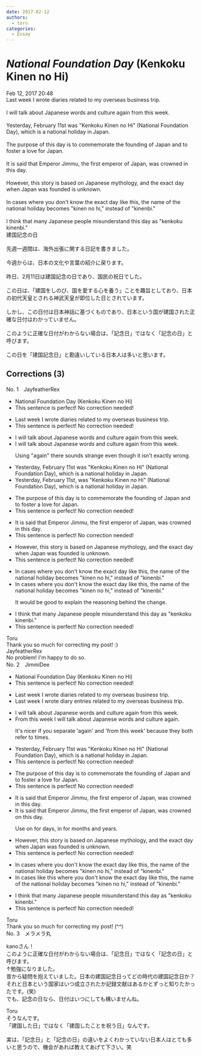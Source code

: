 ```yaml
---
date: 2017-02-12
authors:
  - toru
categories:
  - Essay
---
```


<h1 id="subject_show"><strong><em>National Foundation Day</strong></em> (Kenkoku Kinen no Hi)</h1>
<div class="date">Feb 12, 2017 20:48</div>
<div id="post"><div id="body_show_ori">
Last week I wrote diaries related to my overseas business trip.<br/><br/>I will talk about Japanese words and culture again from this week.<br/><br/>Yesterday, February 11st was "Kenkoku Kinen no Hi" (National Foundation Day), which is a national holiday in Japan.<br/><br/>The purpose of this day is to commemorate the founding of Japan and to foster a love for Japan.<br/><br/>It is said that Emperor Jimmu, the first emperor of Japan, was crowned in this day.<br/><br/>However, this story is based on Japanese mythology, and the exact day when Japan was founded is unknown.<br/><br/>In cases where you don't know the exact day like this, the name of the national holiday becomes "kinen no hi," instead of "kinenbi."<br/><br/>I think that many Japanese people misunderstand this day as "kenkoku kinenbi."
</div></div>

<!-- more -->

<div id="post_ja"><div id="body_show_mo">
建国記念の日<br/><br/>先週一週間は、海外出張に関する日記を書きました。<br/><br/>今週からは、日本の文化や言葉の紹介に戻ります。<br/><br/>昨日、2月11日は建国記念の日であり、国民の祝日でした。<br/><br/>この日は、「建国をしのび、国を愛する心を養う」ことを趣旨としており、日本の初代天皇とされる神武天皇が即位した日とされています。<br/><br/>しかし、この日付は日本神話に基づくものであり、日本という国が建国された正確な日付はわかっていません。<br/><br/>このように正確な日付がわからない場合は、「記念日」ではなく「記念の日」と呼びます。<br/><br/>この日を「建国記念日」と勘違いしている日本人は多いと思います。
</div></div>

## Corrections (3)
<div id="block"><div class="first_name"> No. 1　<span class="just_name">JayfeatherRex</span></div><div id="block2">
<ul class="correction_field">
<li class="incorrect">National Foundation Day (Kenkoku Kinen no Hi)</li>
<li class="corrected perfect">This sentence is perfect! No correction needed!</li>
</ul>
<ul class="correction_field">
<li class="incorrect">Last week I wrote diaries related to my overseas business trip.</li>
<li class="corrected perfect">This sentence is perfect! No correction needed!</li>
</ul>
<ul class="correction_field">
<li class="incorrect">I will talk about Japanese words and culture again from this week.</li>
<li class="corrected correct">
I will talk about Japanese words and culture <span class="sline">again </span>from this week.
<p class="correction_comment">Using "again" there sounds strange even though it isn't exactly wrong.</p>
</li>
</ul>
<ul class="correction_field">
<li class="incorrect">Yesterday, February 11st was "Kenkoku Kinen no Hi" (National Foundation Day), which is a national holiday in Japan.</li>
<li class="corrected correct">
Yesterday, February 11st<span class="f_red">,</span> was "Kenkoku Kinen no Hi" (National Foundation Day), which is a national holiday in Japan.
</li>
</ul>
<ul class="correction_field">
<li class="incorrect">The purpose of this day is to commemorate the founding of Japan and to foster a love for Japan.</li>
<li class="corrected perfect">This sentence is perfect! No correction needed!</li>
</ul>
<ul class="correction_field">
<li class="incorrect">It is said that Emperor Jimmu, the first emperor of Japan, was crowned in this day.</li>
<li class="corrected perfect">This sentence is perfect! No correction needed!</li>
</ul>
<ul class="correction_field">
<li class="incorrect">However, this story is based on Japanese mythology, and the exact day when Japan was founded is unknown.</li>
<li class="corrected perfect">This sentence is perfect! No correction needed!</li>
</ul>
<ul class="correction_field">
<li class="incorrect">In cases where you don't know the exact day like this, the name of the national holiday becomes "kinen no hi," instead of "kinenbi."</li>
<li class="corrected correct">
In cases where you don't know the exact day like this, the name of the national holiday becomes "kinen no hi," instead of "kinenbi."
<p class="correction_comment">It would be good to explain the reasoning behind the change.</p>
</li>
</ul>
<ul class="correction_field">
<li class="incorrect">I think that many Japanese people misunderstand this day as "kenkoku kinenbi."</li>
<li class="corrected perfect">This sentence is perfect! No correction needed!</li>
</ul>
</div><div class="name"><span class="just_name">Toru</span><br>
Thank you so much for correcting my post! :)
</div>
<div class="name"><span class="just_name">JayfeatherRex</span><br>
No problem!  I'm happy to do so.
</div>
</div>
<div id="block"><div class="first_name"> No. 2　<span class="just_name">JimmiDee</span></div><div id="block2">
<ul class="correction_field">
<li class="incorrect">National Foundation Day (Kenkoku Kinen no Hi)</li>
<li class="corrected perfect">This sentence is perfect! No correction needed!</li>
</ul>
<ul class="correction_field">
<li class="incorrect">Last week I wrote diaries related to my overseas business trip.</li>
<li class="corrected correct">
Last week I wrote <span class="f_red">diary entries</span> related to my overseas business trip.
</li>
</ul>
<ul class="correction_field">
<li class="incorrect">I will talk about Japanese words and culture again from this week.</li>
<li class="corrected correct">
<span class="f_blue">From this week </span>I will talk about Japanese words and culture again.
<p class="correction_comment">It's nicer if you separate 'again' and 'from this week' because they both refer to times.</p>
</li>
</ul>
<ul class="correction_field">
<li class="incorrect">Yesterday, February 11st was "Kenkoku Kinen no Hi" (National Foundation Day), which is a national holiday in Japan.</li>
<li class="corrected perfect">This sentence is perfect! No correction needed!</li>
</ul>
<ul class="correction_field">
<li class="incorrect">The purpose of this day is to commemorate the founding of Japan and to foster a love for Japan.</li>
<li class="corrected perfect">This sentence is perfect! No correction needed!</li>
</ul>
<ul class="correction_field">
<li class="incorrect">It is said that Emperor Jimmu, the first emperor of Japan, was crowned in this day.</li>
<li class="corrected correct">
It is said that Emperor Jimmu, the first emperor of Japan, was crowned <span class="f_blue">on</span> this day.
<p class="correction_comment">Use on for days, in for months and years.</p>
</li>
</ul>
<ul class="correction_field">
<li class="incorrect">However, this story is based on Japanese mythology, and the exact day when Japan was founded is unknown.</li>
<li class="corrected perfect">This sentence is perfect! No correction needed!</li>
</ul>
<ul class="correction_field">
<li class="incorrect">In cases where you don't know the exact day like this, the name of the national holiday becomes "kinen no hi," instead of "kinenbi."</li>
<li class="corrected correct">
In cases <span class="f_blue">like this </span>where you don't know the exact day <span class="f_blue"><span class="sline">like this</span></span>, the name of the national holiday becomes "kinen no hi," instead of "kinenbi."
</li>
</ul>
<ul class="correction_field">
<li class="incorrect">I think that many Japanese people misunderstand this day as "kenkoku kinenbi."</li>
<li class="corrected perfect">This sentence is perfect! No correction needed!</li>
</ul>
</div><div class="name"><span class="just_name">Toru</span><br>
Thank you so much for correcting my post! (^^)
</div>
</div>
<div id="block"><div class="first_name"> No. 3　<span class="just_name">メラメラ丸</span></div><div id="block2">
<p class="comment_small">
 kanoさん！
 <br/>
 このように正確な日付がわからない場合は、「記念日」ではなく「記念の日」と呼びます。
 <br/>
 ↑勉強になりました。
 <br/>
 昔から疑問を抱えていました。日本の建国記念日ってどの時代の建国記念日か？それと日本という国家はいつ成立されたか記録文献はあるかとずっと知りたかったです。(笑)
 <br/>
 でも、記念の日なら、日付はいつにしても構いませんね。
</p>

</div><div class="name"><span class="just_name">Toru</span><br>
そうなんです。<br/>「建国した日」ではなく「建国したことを祝う日」なんです。<br/><br/>実は、「記念日」と「記念の日」の違いをよくわかっていない日本人はとても多いと思うので、機会があれば教えてあげて下さい。笑
</div>
</div>
